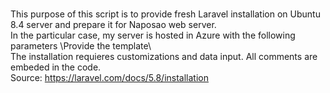 <br>This purpose of this script is to provide fresh Laravel installation on Ubuntu 8.4 server and prepare it for Naposao web server. 
<br>In the particular case, my server is hosted in Azure with the following parameters \\Provide the template\\
<br>The installation requieres customizations and data input. All comments are embeded in the code.
<br>Source: https://laravel.com/docs/5.8/installation
